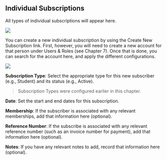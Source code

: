 ## Individual Subscriptions

All types of individual subscriptions will appear here.

![](/assets/learning-ojs3.1-jm-subscriptions-indiv.PNG)

You can create a new individual subscription by using the Create New Subscription link. First, however, you will need to create a new account for that person under Users & Roles \(see Chapter 7\). Once that is done, you can search for the account here, and apply the different configurations.

![](/assets/learning-ojs3.1-jm-subscriptions-indiv-create.PNG)

**Subscription Type**: Select the appropriate type for this new subscriber \(e.g., Student\) and its status \(e.g., Active\).

> Subscription Types were configured earlier in this chapter.

**Date**: Set the start and end dates for this subscription.

**Membership**: If the subscriber is associated with any relevant memberships, add that information here \(optional\).

**Reference Number**: If the subscribe is associated with any relevant reference number \(such as an invoice number for payment\), add that information here \(optional\).

**Notes**: If you have any relevant notes to add, record that information here \(optional\).

